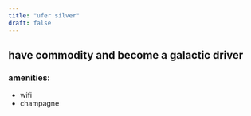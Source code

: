 ```yaml
---
title: "ufer silver"
draft: false
---
```


## have commodity and become a galactic driver

### amenities:
- wifi
- champagne